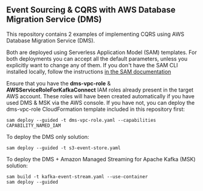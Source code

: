 ## Event Sourcing & CQRS with AWS Database Migration Service (DMS)

This repository contains 2 examples of implementing CQRS using AWS Database Migration Service (DMS).

Both are deployed using Serverless Application Model (SAM) templates. For both deployments you can accept all the default parameters, unless you explicitly want to change any of them. If you don't have the SAM CLI installed locally, follow the instructions [in the SAM documentation](https://docs.aws.amazon.com/serverless-application-model/latest/developerguide/serverless-sam-cli-install.html)

Ensure that you have the **dms-vpc-role** & **AWSServiceRoleForKafkaConnect** IAM roles already present in the target AWS account. These roles will have been created automatically if you have used DMS & MSK via the AWS console. If you have not, you can deploy the dms-vpc-role CloudFormation template included in this repository first:

```
sam deploy --guided -t dms-vpc-role.yaml --capabilities CAPABILITY_NAMED_IAM
```

To deploy the DMS only solution:

```
sam deploy --guided -t s3-event-store.yaml
```

To deploy the DMS + Amazon Managed Streaming for Apache Kafka (MSK) solution:

```
sam build -t kafka-event-stream.yaml --use-container
sam deploy --guided
```
